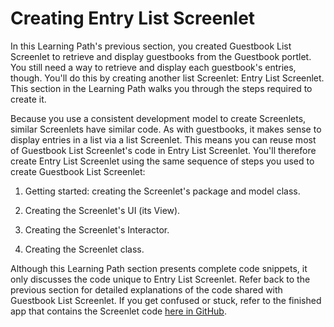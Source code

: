 # Creating Entry List Screenlet [](id=creating-entry-list-screenlet)

In this Learning Path's previous section, you created Guestbook List Screenlet 
to retrieve and display guestbooks from the Guestbook portlet. You still need a 
way to retrieve and display each guestbook's entries, though. You'll do this by 
creating another list Screenlet: Entry List Screenlet. This section in the 
Learning Path walks you through the steps required to create it. 

Because you use a consistent development model to create Screenlets, similar 
Screenlets have similar code. As with guestbooks, it makes sense to display 
entries in a list via a list Screenlet. This means you can reuse most of 
Guestbook List Screenlet's code in Entry List Screenlet. You'll therefore create 
Entry List Screenlet using the same sequence of steps you used to create 
Guestbook List Screenlet: 

1. Getting started: creating the Screenlet's package and model class. 

2. Creating the Screenlet's UI (its View). 

3. Creating the Screenlet's Interactor. 

4. Creating the Screenlet class. 

Although this Learning Path section presents complete code snippets, it only 
discusses the code unique to Entry List Screenlet. Refer back to the previous 
section for detailed explanations of the code shared with Guestbook List 
Screenlet. If you get confused or stuck, refer to the finished app that contains 
the Screenlet code 
[here in GitHub](https://github.com/liferay/liferay-docs/tree/master/develop/tutorials/code/mobile/android/screenlets-app/LiferayGuestbook). 

